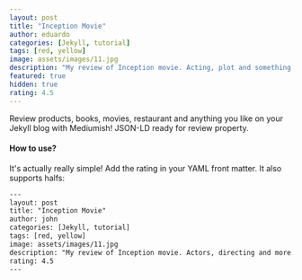 ```yaml
---
layout: post
title: "Inception Movie"
author: eduardo
categories: [Jekyll, tutorial]
tags: [red, yellow]
image: assets/images/11.jpg
description: "My review of Inception movie. Acting, plot and something else in this short description."
featured: true
hidden: true
rating: 4.5
---
```


Review products, books, movies, restaurant and anything you like on your Jekyll blog with Mediumish! JSON-LD ready for review property.

#### How to use?

It's actually really simple! Add the rating in your YAML front matter. It also supports halfs:

```html
---
layout: post
title: "Inception Movie"
author: john
categories: [Jekyll, tutorial]
tags: [red, yellow]
image: assets/images/11.jpg
description: "My review of Inception movie. Actors, directing and more."
rating: 4.5
---
```
